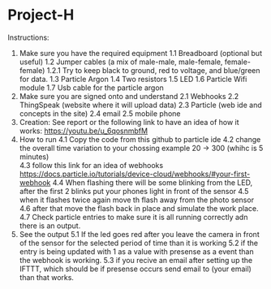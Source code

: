 # Project-H

Instructions:
1. Make sure you have the required equipment
          1.1 Breadboard (optional but useful)
          1.2 Jumper cables (a mix of male-male, male-female, female-female)
                    1.2.1 Try to keep black to ground, red to voltage, and blue/green for data.
          1.3 Particle Argon
          1.4 Two resistors
          1.5 LED
          1.6 Particle Wifi module
          1.7 Usb cable for the particle argon
2. Make sure you are signed onto and understand
          2.1 Webhooks
          2.2 ThingSpeak (website where it will upload data)
          2.3 Particle (web ide and concepts in the site)
          2.4 email
          2.5 mobile phone
3. Creation: See report or the following link to have an idea of how it works: https://youtu.be/u_6qosnmbfM 
4. How to run
          4.1 Copy the code from this github to particle ide
          4.2 change the overall time variation to your chossing example 20 -> 300 (whihc is 5 minutes)          
          4.3 follow this link for an idea of webhooks https://docs.particle.io/tutorials/device-cloud/webhooks/#your-first-webhook 
          4.4 When flashing there will be some blinking from the LED, after the first 2 blinks put your phones light in front of the sensor
          4.5 when it flashes twice again move th flash away from the photo sensor
          4.6 after that move the flash back in place and simulate the work place.
          4.7 Check particle entries to make sure it is all running correctly adn there is an output. 
5. See the output
          5.1 If the led goes red after you leave the camera in front of the sensor for the selected period of time than it is working
          5.2 if the entry is being updated with 1 as a value with presense as a event than the webhook is working.
          5.3 if you recive an email after setting up the IFTTT, which should be if presense occurs send email to (your email) than that works.
